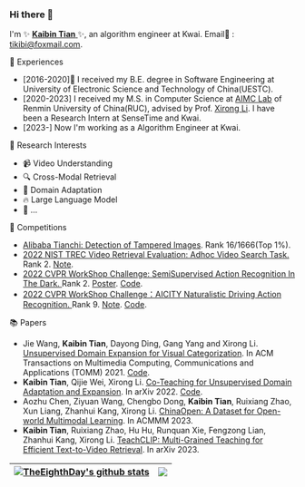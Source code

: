 ### Hi there 👋

I'm ✨ <a href='https://scholar.google.com/citations?hl=zh-CN&user=p_HrOocAAAAJ'> **Kaibin Tian** </a> ✨, an algorithm engineer at Kwai. Email📧 : tikibi@foxmail.com.


💼 Experiences
- [2016-2020]🎉 I received my B.E. degree in Software Engineering at University of Electronic Science and Technology of China(UESTC).
- [2020-2023] I received my M.S. in Computer Science at <a href='https://ruc-aimc-lab.github.io/'>AIMC Lab</a> of Renmin University of China(RUC), advised by Prof. <a href='https://scholar.google.com/citations?user=6m-ZQ1EAAAAJ&hl=zh-CN'>Xirong Li</a>. I have been a Research Intern at SenseTime and Kwai.
- [2023-] Now I'm working as a Algorithm Engineer at Kwai.


🔭 Research Interests
- 📹 Video Understanding
- 🔍 Cross-Modal Retrieval
- 🔄 Domain Adaptation
- 🔥 Large Language Model 
- 🤔 ...

🤺 Competitions
- <a href='https://tianchi.aliyun.com/competition/entrance/531812/introduction'>Alibaba Tianchi: Detection of Tampered Images</a>. Rank 16/1666(Top 1%).
- <a href='https://trecvid.nist.gov/'>2022 NIST TREC Video Retrieval Evaluation: Adhoc Video Search Task.</a> Rank 2. <a href='https://arxiv.org/abs/2211.15039'>Note</a>.
- <a href='http://cvpr2023.ug2challenge.org/program22/leaderboard22_t2.html'> 2022 CVPR WorkShop Challenge: SemiSupervised Action Recognition In The Dark. </a> Rank 2. <a href='https://github.com/Andy1621/Nightcrawler'>Poster</a>. <a href='https://github.com/TheEighthDay/Nightcrawler'>Code</a>.
- <a href='http://cvpr2023.ug2challenge.org/program22/leaderboard22_t2.html'> 2022 CVPR WorkShop Challenge：AICITY Naturalistic Driving Action Recognition. </a> Rank 9. <a href='https://ieeexplore.ieee.org/abstract/document/9927603/'>Note</a>. <a href='https://github.com/TheEighthDay/AICITY_HSNB'>Code</a>.


📚 Papers
- Jie Wang, **Kaibin Tian**, Dayong Ding, Gang Yang and Xirong Li. <a href='https://dl.acm.org/doi/abs/10.1145/3448108'>Unsupervised Domain Expansion for Visual Categorization</a>. In ACM Transactions on Multimedia Computing, Communications and Applications (TOMM) 2021. <a href='https://github.com/TheEighthDay/ude'>Code</a>.
- **Kaibin Tian**, Qijie Wei, Xirong Li. <a href='https://arxiv.org/abs/2204.01210'>Co-Teaching for Unsupervised Domain Adaptation and Expansion</a>. In arXiv 2022. <a href='https://github.com/TheEighthDay/Co-teaching'>Code</a>.
- Aozhu Chen, Ziyuan Wang, Chengbo Dong, **Kaibin Tian**, Ruixiang Zhao, Xun Liang, Zhanhui Kang, Xirong Li. <a href='https://arxiv.org/pdf/2305.05880.pdf'>ChinaOpen: A Dataset for Open-world Multimodal Learning</a>. In ACMMM 2023.
- **Kaibin Tian**, Ruixiang Zhao, Hu Hu, Runquan Xie, Fengzong Lian, Zhanhui Kang, Xirong Li. <a href='https://arxiv.org/pdf/2308.01217.pdf'>TeachCLIP: Multi-Grained Teaching for Efficient Text-to-Video Retrieval</a>.  In arXiv 2023.




| <a href="https://github.com/TheEighthDay"><img align="center" src="https://github-readme-stats.vercel.app/api?username=TheEighthDay&show_icons=true&include_all_commits=true&theme=default&hide_border=true" alt="TheEighthDay's github stats" /></a> | <a href="https://github.com/TheEighthDay"><img align="center" src="https://github-readme-stats.vercel.app/api/top-langs/?username=TheEighthDay&layout=compact&theme=default&hide_border=true" /></a> |
| ------------- | ------------- |

